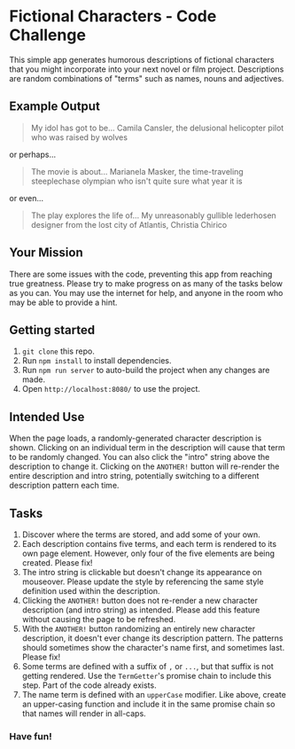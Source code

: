 # Fictional  Characters - Code Challenge
This simple app generates humorous descriptions of fictional characters that you might incorporate into your next novel or film project.
Descriptions are random combinations of "terms" such as names, nouns and adjectives.

## Example Output
> My idol has got to be... Camila Cansler, the delusional helicopter pilot who was raised by wolves

or perhaps...

> The movie is about... Marianela Masker, the time-traveling steeplechase olympian who isn't quite sure what year it is

or even...

> The play explores the life of... My unreasonably gullible lederhosen designer from the lost city of Atlantis, Christia Chirico

## Your Mission
There are some issues with the code, preventing this app from reaching true greatness.
Please try to make progress on as many of the tasks below as you can.
You may use the internet for help, and anyone in the room who may be able to provide a hint.

## Getting started
1. `git clone` this repo.
1. Run `npm install` to install dependencies.
1. Run `npm run server` to auto-build the project when any changes are made.
1. Open `http://localhost:8080/` to use the project.

## Intended Use
When the page loads, a randomly-generated character description is shown.
Clicking on an individual term in the description will cause that term to be randomly changed.
You can also click the "intro" string above the description to change it.
Clicking on the `ANOTHER!` button will re-render the entire description and intro string, potentially switching to a different description pattern each time.

## Tasks
1. Discover where the terms are stored, and add some of your own.
1. Each description contains five terms, and each term is rendered to its own page element. However, only four of the five elements are being created. Please fix!
1. The intro string is clickable but doesn't change its appearance on mouseover. Please update the style by referencing the same style definition used within the description.
1. Clicking the `ANOTHER!` button does not re-render a new character description (and intro string) as intended. Please add this feature without causing the page to be refreshed.
1. With the `ANOTHER!` button randomizing an entirely new character description, it doesn't ever change its description pattern. The patterns should sometimes show the character's name first, and sometimes last. Please fix!
1. Some terms are defined with a suffix of `,` or `...`, but that suffix is not getting rendered. Use the `TermGetter`'s promise chain to include this step. Part of the code already exists.
1. The name term is defined with an `upperCase` modifier. Like above, create an upper-casing function and include it in the same promise chain so that names will render in all-caps.

### Have fun!
